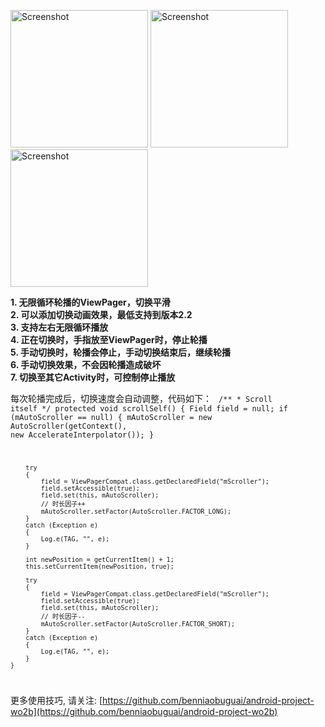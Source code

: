 <p>
<img src="https://github.com/benniaobuguai/android-auto-scroll-viewpager/blob/master/screenshot/1.png" width="220" alt="Screenshot"/>
<img src="https://github.com/benniaobuguai/android-auto-scroll-viewpager/blob/master/screenshot/2.png" width="220" alt="Screenshot"/>
<img src="https://github.com/benniaobuguai/android-auto-scroll-viewpager/blob/master/screenshot/3.png" width="220" alt="Screenshot"/>
</p>


**1. 无限循环轮播的ViewPager，切换平滑**  
**2. 可以添加切换动画效果，最低支持到版本2.2**  
**3. 支持左右无限循环播放**  
**4. 正在切换时，手指放至ViewPager时，停止轮播**  
**5. 手动切换时，轮播会停止，手动切换结束后，继续轮播**  
**6. 手动切换效果，不会因轮播造成破坏**  
**7. 切换至其它Activity时，可控制停止播放**  

  
  
每次轮播完成后，切换速度会自动调整，代码如下：
<code>
	/**
	 * Scroll itself
	 */
	protected void scrollSelf()
	{
		Field field = null;
		if (mAutoScroller == null)
		{
			mAutoScroller = new AutoScroller(getContext(), new AccelerateInterpolator());
		}
		
		try
		{
			field = ViewPagerCompat.class.getDeclaredField("mScroller");
			field.setAccessible(true);
			field.set(this, mAutoScroller);
			// 时长因子++
			mAutoScroller.setFactor(AutoScroller.FACTOR_LONG);
		}
		catch (Exception e)
		{
			Log.e(TAG, "", e);
		}
		
		int newPosition = getCurrentItem() + 1;
		this.setCurrentItem(newPosition, true);
		
		try
		{
			field = ViewPagerCompat.class.getDeclaredField("mScroller");
			field.setAccessible(true);
			field.set(this, mAutoScroller);
			// 时长因子--
			mAutoScroller.setFactor(AutoScroller.FACTOR_SHORT);
		}
		catch (Exception e)
		{
			Log.e(TAG, "", e);
		}
	}
	
</code>  

更多使用技巧, 请关注: [https://github.com/benniaobuguai/android-project-wo2b](https://github.com/benniaobuguai/android-project-wo2b)


